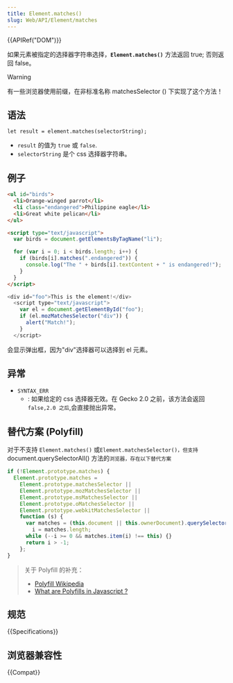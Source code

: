 ```yaml
---
title: Element.matches()
slug: Web/API/Element/matches
---
```


{{APIRef("DOM")}}

如果元素被指定的选择器字符串选择，**`Element.matches()`** 方法返回 true; 否则返回 false。

> [!WARNING]
> 有一些浏览器使用前缀，在非标准名称 matchesSelector () 下实现了这个方法！

## 语法

```
let result = element.matches(selectorString);
```

- `result` 的值为 `true` 或 `false`.
- `selectorString` 是个 css 选择器字符串。

## 例子

```html
<ul id="birds">
  <li>Orange-winged parrot</li>
  <li class="endangered">Philippine eagle</li>
  <li>Great white pelican</li>
</ul>

<script type="text/javascript">
  var birds = document.getElementsByTagName("li");

  for (var i = 0; i < birds.length; i++) {
    if (birds[i].matches(".endangered")) {
      console.log("The " + birds[i].textContent + " is endangered!");
    }
  }
</script>
```

```js
<div id="foo">This is the element!</div>
  <script type="text/javascript">
    var el = document.getElementById("foo");
    if (el.mozMatchesSelector("div")) {
      alert("Match!");
    }
  </script>
```

会显示弹出框，因为"div"选择器可以选择到 el 元素。

## 异常

- `SYNTAX_ERR`
  - : 如果给定的 css 选择器无效。在 Gecko 2.0 之前，该方法会返回`false,2.0 之后`,会直接抛出异常。

## 替代方案 (Polyfill)

对于不支持 `Element.matches()` 或`Element.matchesSelector()，但支持`document.querySelectorAll() 方法的`浏览器，存在以下替代方案`

```js
if (!Element.prototype.matches) {
  Element.prototype.matches =
    Element.prototype.matchesSelector ||
    Element.prototype.mozMatchesSelector ||
    Element.prototype.msMatchesSelector ||
    Element.prototype.oMatchesSelector ||
    Element.prototype.webkitMatchesSelector ||
    function (s) {
      var matches = (this.document || this.ownerDocument).querySelectorAll(s),
        i = matches.length;
      while (--i >= 0 && matches.item(i) !== this) {}
      return i > -1;
    };
}
```

> 关于 Polyfill 的补充：
>
> - [Polyfill Wikipedia](http://en.wikipedia.org/wiki/Polyfill)
> - [What are Polyfills in Javascript ?](http://www.moreonfew.com/what-are-polyfills-in-javascript/)

## 规范

{{Specifications}}

## 浏览器兼容性

{{Compat}}
